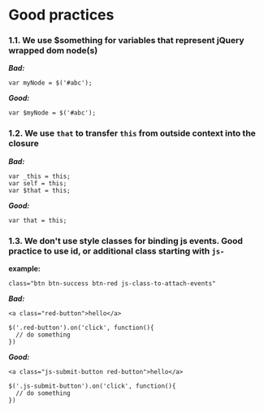 

# Good practices

### 1.1. We use $something for variables that represent jQuery wrapped dom node(s)
   
   
***Bad:***

    var myNode = $('#abc');

***Good:***
    
    var $myNode = $('#abc');
    
### 1.2. We use `that` to transfer `this` from outside context into the closure

***Bad:***

    var _this = this; 
    var self = this; 
    var $that = this;  
    
***Good:***
    
    var that = this; 

### 1.3. We don't use style classes for binding js events. Good practice to use id, or additional class starting with `js-` 

**example:** 

    class="btn btn-success btn-red js-class-to-attach-events"

***Bad:***

	<a class="red-button">hello</a>
	
	$('.red-button').on('click', function(){
	  // do something
	})

***Good:***

	<a class="js-submit-button red-button">hello</a>
	
	$('.js-submit-button').on('click', function(){
	  // do something
	})
